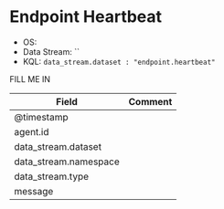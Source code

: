 # Endpoint Heartbeat

- OS: 
- Data Stream: ``
- KQL: `data_stream.dataset : "endpoint.heartbeat"`

FILL ME IN

| Field | Comment |
|---|---|
| @timestamp |  |
| agent.id |  |
| data_stream.dataset |  |
| data_stream.namespace |  |
| data_stream.type |  |
| message |  |

